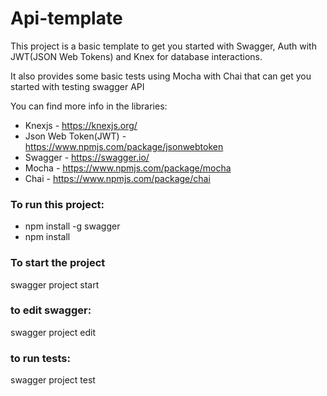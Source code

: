# Api-template

This project is a basic template to get you started with Swagger, Auth with JWT(JSON Web Tokens) and Knex for database interactions.

It also provides some basic tests using Mocha with Chai that can get you started with testing swagger API

You can find more info in the libraries:
- Knexjs - https://knexjs.org/
- Json Web Token(JWT) - https://www.npmjs.com/package/jsonwebtoken
- Swagger - https://swagger.io/
- Mocha - https://www.npmjs.com/package/mocha
- Chai - https://www.npmjs.com/package/chai

### To run this project:
- npm install -g swagger
- npm install

### To start the project
swagger project start

### to edit swagger:
swagger project edit

### to run tests:
swagger project test
